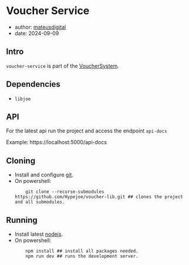 # Voucher Service

- author: [mateusdigital](https://mateusdigital) 
- date: 2024-09-09



## Intro

```voucher-service``` is part of the [VoucherSystem](https://www.notion.so/Voucher-System-e862757d9d3c48cebdfc294c28a09c14?pvs=4).

## Dependencies

- ```libjoe``` 

## API

For the latest api run the project and access the endpoint ```api-docs``` 

Example:
    https://localhost:5000/api-docs


## Cloning

- Install and configure [git](https://git-scm.com/).
- On powershell:
    ```pwsh
        git clone --recurse-submodules https://github.com/Hypejoe/voucher-lib.git ## clones the project and all submodules.
    ```

## Running

- Install latest [nodejs](https://nodejs.org/en).
- On powershell:
    ```pwsh
        npm install ## install all packages needed.
        npm run dev ## runs the development server.
    ```
